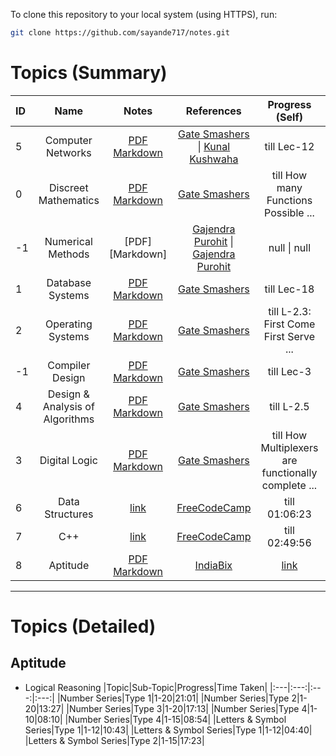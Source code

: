 
To clone this repository to your local system (using HTTPS), run:

```bash
git clone https://github.com/sayande717/notes.git
```

# Topics (Summary)

|ID| **Name** | **Notes** | **References** | **Progress (Self)** | **Status** |
|:--- | :---: | :---: | :---: | :---: | ---: |
|5| Computer Networks | [PDF](./assets/pdf/6_Computer-Networks.pdf) <br> [Markdown](./topics/Computer-Networks.md) | [Gate Smashers](https://www.youtube.com/playlist?list=PLxCzCOWd7aiGFBD2-2joCpWOLUrDLvVV_) \| [Kunal Kushwaha](https://www.youtube.com/watch?v=IPvYjXCsTg8&pp=ygUNa3VuYWwgbmV0d29yaw%3D%3D) | till Lec-12 | `In Progress` |
|0| Discreet Mathematics | [PDF](./assets/pdf/1_Discreet-Mathematics.pdf) <br> [Markdown](./topics/Discreet-Mathematics.md) | [Gate Smashers](https://www.youtube.com/playlist?list=PLxCzCOWd7aiH2wwES9vPWsEL6ipTaUSl3) | till How many Functions Possible ... | `In Progress` |
|-1| Numerical Methods | \[PDF\] <br> \[Markdown\] | [Gajendra Purohit](https://www.youtube.com/playlist?list=PLU6SqdYcYsfLrTna7UuaVfGZYkNo0cpVC) \| [Gajendra Purohit](https://www.youtube.com/playlist?list=PLU6SqdYcYsfIk1VhXxIYNPFU67ym6gae8) | null \| null | `Not Started` |
|1| Database Systems | [PDF](./assets/pdf/2_Database-Systems.pdf) <br> [Markdown](./topics/Database-Systems.md) | [Gate Smashers](https://www.youtube.com/playlist?list=PLxCzCOWd7aiFAN6I8CuViBuCdJgiOkT2Y) | till Lec-18 | `In Progress` |
|2| Operating Systems | [PDF](./assets/pdf/3_Operating-Systems.pdf) <br> [Markdown](./topics/Operating-Systems.md) | [Gate Smashers](https://www.youtube.com/playlist?list=PLxCzCOWd7aiGz9donHRrE9I3Mwn6XdP8p) | till L-2.3: First Come First Serve ... | `In Progress` |
|-1| Compiler Design | [PDF](./assets/pdf/Compiler-Design.pdf) <br> [Markdown](./topics/Compiler-Design.md) | [Gate Smashers](https://www.youtube.com/playlist?list=PLxCzCOWd7aiEKtKSIHYusizkESC42diyc) | till Lec-3 | `In Progress` |
|4| Design & Analysis of Algorithms | [PDF](./assets/pdf/5_Algorithms.pdf) <br> [Markdown](./topics/Algorithms.md) | [Gate Smashers](https://www.youtube.com/playlist?list=PLxCzCOWd7aiHcmS4i14bI0VrMbZTUvlTa) | till L-2.5 | `In Progress` |
|3| Digital Logic | [PDF](./assets/pdf/4_Digital-Logic.pdf) <br> [Markdown](./topics/Digital-Logic.md) | [Gate Smashers](https://www.youtube.com/playlist?list=PLxCzCOWd7aiGmXg4NoX6R31AsC5LeCPHe) | till How Multiplexers are functionally complete ... | `In Progress` |
|6| Data Structures | [link](./topics/Data-Structures.md) | [FreeCodeCamp](https://youtu.be/2ZLl8GAk1X4) | till 01:06:23 | `In Progress` |
|7| C++ | [link](./topics/TIL-Coding.md#c++) | [FreeCodeCamp](https://youtu.be/8jLOx1hD3_o) | till 02:49:56 | `In Progress` |
|8| Aptitude | [PDF](./assets/pdf/7_Aptitude.pdf) <br> [Markdown](./topics/Aptitude.md) | [IndiaBix](https://www.indiabix.com/) | [link](#aptitude) | `In Progress` |

<hr>

# Topics (Detailed)

## Aptitude

- Logical Reasoning
    |Topic|Sub-Topic|Progress|Time Taken|
    |:---|:---:|:---:|:---:|
    |Number Series|Type 1|1-20|21:01|
    |Number Series|Type 2|1-20|13:27|
    |Number Series|Type 3|1-20|17:13|
    |Number Series|Type 4|1-10|08:10|
    |Number Series|Type 4|1-15|08:54|
    |Letters & Symbol Series|Type 1|1-12|10:43|
    |Letters & Symbol Series|Type 1|1-12|04:40|
    |Letters & Symbol Series|Type 2|1-15|17:23|

